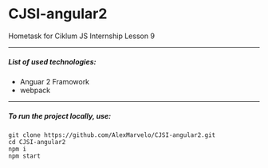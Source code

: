 # CJSI-angular2
Hometask for Ciklum JS Internship Lesson 9

---

##### List of used technologies:
- Anguar 2 Framowork
- webpack

---

##### To run the project locally, use:
```
git clone https://github.com/AlexMarvelo/CJSI-angular2.git
cd CJSI-angular2
npm i
npm start
```

